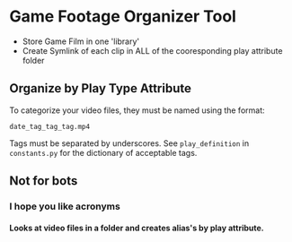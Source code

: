 # Game Footage Organizer Tool
- Store Game Film in one 'library'
- Create Symlink of each clip in ALL of the cooresponding play attribute folder
## Organize by Play Type Attribute

To categorize your video files, they must be named using the format:
```
date_tag_tag_tag.mp4
```
Tags must be separated by underscores. See `play_definition` in `constants.py` for the dictionary of acceptable tags.

## **Not for bots**
### I hope you like acronyms
#### Looks at video files in a folder and creates alias's by play attribute.

